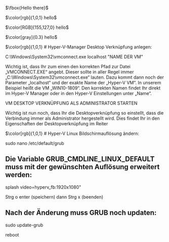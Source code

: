 

$\fbox{Hello there}$

$\color[rgb]{1,0,1} hello$

$\color[RGB]{155,127,0} hello$

$\color[gray]{0.3} hello$






$\color[rgb]{1,0,1} # Hyper-V-Manager Desktop Verknüpfung anlegen:

C:\Windows\System32\vmconnect.exe localhost "NAME DER VM"

Wichtig ist, dass Ihr zum einen den korrekten Pfad zur Datei „VMCONNECT.EXE“ angebt. Dieser sollte in aller Regel immer „C:\Windows\System32\vmconnect.exe“ lauten. Dazu kommt dann noch der Parameter „localhost“ und der exakte Name der „Hyper-V VM“. In unserem Beispiel heißt die VM „WIN10-1809“. Den korrekten Namen findet Ihr direkt im Hyper-V Manager oder in den Hyper-V Einstellungen unter „Name“. 

VM DESKTOP VERKNÜPFUNG ALS ADMINISTRATOR STARTEN

Wichtig ist nun noch, dass Ihr die Desktopverknüpfung so einstellt, dass die Verbindung immer als Administrator hergestellt wird. Dies findet Ihr in den Eigenschaften der Desktopverknüpfung im Reiter


$\color[rgb]{1,0,1} # Hyper-V Linux Bildschirmauflösung ändern:

sudo nano /etc/default/grub

## Die Variable GRUB_CMDLINE_LINUX_DEFAULT muss mit der gewünschten Auflösung erweitert werden: 

splash video=hyperv_fb:1920x1080"

Strg o enter (speichern) dann Strg x (beenden)

## Nach der Änderung muss GRUB noch updaten:

sudo update-grub

reboot
